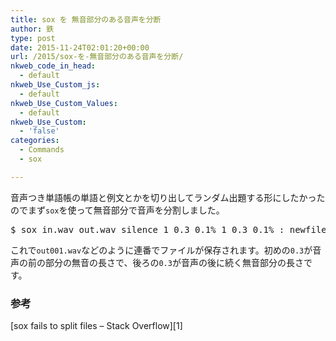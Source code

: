 ```yaml
---
title: sox を 無音部分のある音声を分断
author: 鉄
type: post
date: 2015-11-24T02:01:20+00:00
url: /2015/sox-を-無音部分のある音声を分断/
nkweb_code_in_head:
  - default
nkweb_Use_Custom_js:
  - default
nkweb_Use_Custom_Values:
  - default
nkweb_Use_Custom:
  - 'false'
categories:
  - Commands
  - sox

---
```

音声つき単語帳の単語と例文とかを切り出してランダム出題する形にしたかったのでまず`sox`を使って無音部分で音声を分割しました。

<pre class="lang:sh decode:true " >$ sox in.wav out.wav silence 1 0.3 0.1% 1 0.3 0.1% : newfile : restart</pre>

これで`out001.wav`などのように連番でファイルが保存されます。初めの`0.3`が音声の前の部分の無音の長さで、後ろの`0.3`が音声の後に続く無音部分の長さです。

### 参考

[sox fails to split files &#8211; Stack Overflow][1]

